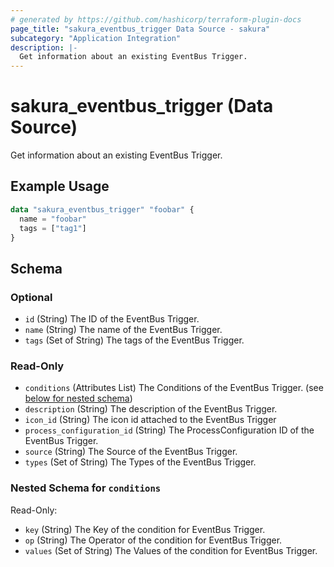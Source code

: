 ```yaml
---
# generated by https://github.com/hashicorp/terraform-plugin-docs
page_title: "sakura_eventbus_trigger Data Source - sakura"
subcategory: "Application Integration"
description: |-
  Get information about an existing EventBus Trigger.
---
```


# sakura_eventbus_trigger (Data Source)

Get information about an existing EventBus Trigger.

## Example Usage

```terraform
data "sakura_eventbus_trigger" "foobar" {
  name = "foobar"
  tags = ["tag1"]
}
```

<!-- schema generated by tfplugindocs -->
## Schema

### Optional

- `id` (String) The ID of the EventBus Trigger.
- `name` (String) The name of the EventBus Trigger.
- `tags` (Set of String) The tags of the EventBus Trigger.

### Read-Only

- `conditions` (Attributes List) The Conditions of the EventBus Trigger. (see [below for nested schema](#nestedatt--conditions))
- `description` (String) The description of the EventBus Trigger.
- `icon_id` (String) The icon id attached to the EventBus Trigger
- `process_configuration_id` (String) The ProcessConfiguration ID of the EventBus Trigger.
- `source` (String) The Source of the EventBus Trigger.
- `types` (Set of String) The Types of the EventBus Trigger.

<a id="nestedatt--conditions"></a>
### Nested Schema for `conditions`

Read-Only:

- `key` (String) The Key of the condition for EventBus Trigger.
- `op` (String) The Operator of the condition for EventBus Trigger.
- `values` (Set of String) The Values of the condition for EventBus Trigger.
